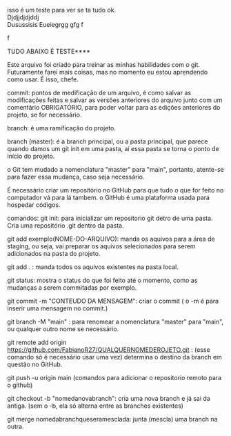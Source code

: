 isso é um teste para ver se ta tudo ok.<br>
Djdjjdjdjddj<br>
Dusussisis
Eueiegrgg
gfg
f

f

TUDO ABAIXO É TESTE****





Este arquivo foi criado para treinar as minhas habilidades com o git. Futuramente farei mais coisas, mas no momento eu estou aprendendo como usar. É isso, chefe.

commit: pontos de medificação de um arquivo, é como salvar as modificações feitas e salvar as versões anteriores do arquivo junto com um comentário OBRIGATÓRIO, para poder voltar para as edições anteriores do projeto, se for necessário.

branch: é uma ramificação do projeto.

branch (master): é a branch principal, ou a pasta principal, que parece quando damos um git init em uma pasta, aí essa pasta se torna o ponto de início do projeto.

o Git tem mudado a nomenclatura "master" para "main", portanto, atente-se para fazer essa mudança, caso seja necessário.

É necessário criar um repositório no GitHub para que tudo o que for feito no computador vá para lá tambem. o GitHub é uma plataforma usada para hospedar códigos.

comandos:
git init: para inicializar um repositorio git detro de uma pasta. Cria uma repositório .git dentro da pasta.

git add exemplo(NOME-DO-ARQUIVO): manda os aquivos para a área de staging, ou seja, vai preparar os aquivos selecionados para serem adicionados na pasta do projeto.

git add . : manda todos os aquivos existentes na pasta local.

git status: mostra o status do que foi feito até o momento, como as mudanças a serem commitadas por exemplo.

git commit -m "CONTEUDO DA MENSAGEM": criar o commit ( o -m é para inserir uma mensagem no commit.)

git branch -M "main" : para renomear a nomenclatura "master" para "main", ou qualquer outro nome se necessário.

git remote add origin https://github.com/FabianoR27/QUALQUERNOMEDEROJETO.git : (esse comando só é necessário usar uma vez) determina o destino da branch em questão no GitHub.

git push -u origin main
(comandos para adicionar o repositorio remoto para o github)

git checkout -b "nomedanovabranch": cria uma nova branch e já sai da antiga.
(sem o -b, ela só alterna entre as branches existentes)
 
git merge nomedabranchqueseramesclada: junta (mescla) uma branch na outra.
 
